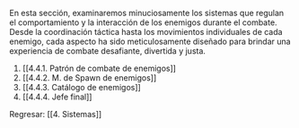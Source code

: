 
En esta sección, examinaremos minuciosamente los sistemas que regulan el comportamiento y la interacción de los enemigos durante el combate. Desde la coordinación táctica hasta los movimientos individuales de cada enemigo, cada aspecto ha sido meticulosamente diseñado para brindar una experiencia de combate desafiante, divertida y justa.

1. [[4.4.1. Patrón de combate de enemigos]]
2. [[4.4.2. M. de Spawn de enemigos]]
3. [[4.4.3. Catálogo de enemigos]]
4. [[4.4.4. Jefe final]]


Regresar: [[4. Sistemas]]